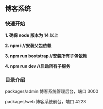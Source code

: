## 博客系统

### 快速开始

**1. 确保 node 版本为 14 以上**

**2. npm i //安装父包依赖**

**3. npm run bootstrap //安装所有子包依赖**

**4. npm run dev //启动所有子服务**

### 目录介绍

packages/admin 博客系统管理后台，端口 3000

packages/web 博客系统前台，端口 4223
